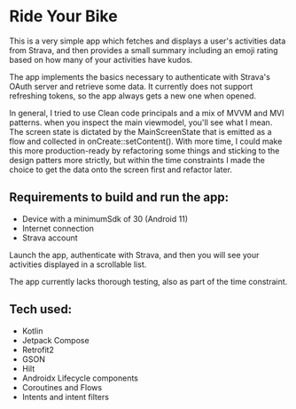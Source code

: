 # Ride Your Bike
This is a very simple app which fetches and displays a user's activities data from Strava, and then provides a small summary including an emoji rating based on how many of your activities have kudos.

The app implements the basics necessary to authenticate with Strava's OAuth server and retrieve some data. 
It currently does not support refreshing tokens, so the app always gets a new one when opened.

In general, I tried to use Clean code principals and a mix of MVVM and MVI patterns. when you inspect the main viewmodel, you'll see what I mean. The screen state is dictated by the MainScreenState that is emitted as a flow and collected in onCreate::setContent().
With more time, I could make this more production-ready by refactoring some things and sticking to the design patters more strictly, but within the time constraints I made the choice to get the data onto the screen first and refactor later.


## Requirements to build and run the app:
- Device with a minimumSdk of 30 (Android 11)
- Internet connection
- Strava account

Launch the app, authenticate with Strava, and then you will see your activities displayed in a scrollable list.

The app currently lacks thorough testing, also as part of the time constraint.

## Tech used:

- Kotlin
- Jetpack Compose
- Retrofit2
- GSON
- Hilt
- Androidx Lifecycle components
- Coroutines and Flows
- Intents and intent filters

